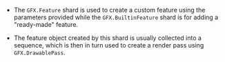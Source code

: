 - The `GFX.Feature` shard is used to create a custom feature using the parameters provided while the `GFX.BuiltinFeature` shard is for adding a "ready-made" feature.

- The feature object created by this shard is usually collected into a sequence, which is then in turn used to create a render pass using `GFX.DrawablePass`.
